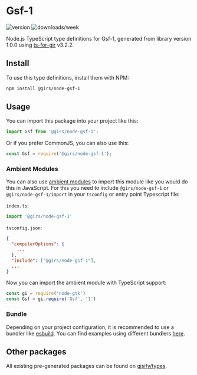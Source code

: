 
# Gsf-1

![version](https://img.shields.io/npm/v/@girs/node-gsf-1)
![downloads/week](https://img.shields.io/npm/dw/@girs/node-gsf-1)


Node.js TypeScript type definitions for Gsf-1, generated from library version 1.0.0 using [ts-for-gir](https://github.com/gjsify/ts-for-gir) v3.2.2.


## Install

To use this type definitions, install them with NPM:
```bash
npm install @girs/node-gsf-1
```

## Usage

You can import this package into your project like this:
```ts
import Gsf from '@girs/node-gsf-1';
```

Or if you prefer CommonJS, you can also use this:
```ts
const Gsf = require('@girs/node-gsf-1');
```

### Ambient Modules

You can also use [ambient modules](https://github.com/gjsify/ts-for-gir/tree/main/packages/cli#ambient-modules) to import this module like you would do this in JavaScript.
For this you need to include `@girs/node-gsf-1` or `@girs/node-gsf-1/import` in your `tsconfig` or entry point Typescript file:

`index.ts`:
```ts
import '@girs/node-gsf-1'
```

`tsconfig.json`:
```json
{
  "compilerOptions": {
    ...
  },
  "include": ["@girs/node-gsf-1"],
  ...
}
```

Now you can import the ambient module with TypeScript support: 

```ts
const gi = require('node-gtk')
const Gsf = gi.require('Gsf', '1')
```


### Bundle

Depending on your project configuration, it is recommended to use a bundler like [esbuild](https://esbuild.github.io/). You can find examples using different bundlers [here](https://github.com/gjsify/ts-for-gir/tree/main/examples).

## Other packages

All existing pre-generated packages can be found on [gjsify/types](https://github.com/gjsify/types).

